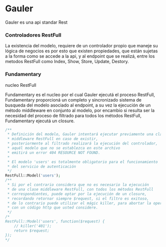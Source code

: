 # Gauler
Gauler es una api standar Rest

### Controladores RestFull

La existencia del modelo, requiere de un controlador propio que maneje 
su lógica de negocios es por esto que existen propiedades, que están 
sujetas a la forma como se accede a la api, y al endpoint que se realizá,
entre los metodos RestFull como Index, Show, Store, Update, Destory.

### Fundamentary
nucleo RestFull

Fundamentary es el nucleo por el cual Gauler ejecutá el proceso RestFull, Fundamentary proporcioná
un completo y sincronizado sistema de busqueda del modelo asociado al endpoint, a su vez la ejecución de
un método middleware en conjunto al modelo, por encambio si resulta ser la necesidad del proceso de filtrado
para todos los métodos RestFull, Fundamentary ejecutá un closure.


``` php
/**
 * Definición del modelo, Gauler intentará ejecutar previamente una clase
 * middleware RestFull en caso de existir,
 * posteriormente al filtrado realizará la ejecución del controlador,
 * aquél modelo que no se establezca en este archivo
 * emitirá un error 404 RESOURCE NOT FOUND.
 *
 * El modelo 'users' es totalmente obligatorio para el funcionamiento 
 * del servicio de autenticación
 */
RestFull::Model('users');
/**
 * Si por el contrario considera que no es necesario la ejecución
 * de una clase middleware RestFull, con todos los métodos RestFull
 * correspondientes, puede optar por la ejecución de un closure,
 * recordando retornar siempre $request, si el filtro es exitoso,
 * de lo contrario puede utilizar el mágic killer, para abortar la operación
 * con un código http que usted considere.
 */
/*
RestFull::Model('users', function($request) {
    // killer('401');
    return $request;
});
*/
```
